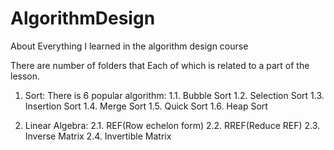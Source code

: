 # AlgorithmDesign
About Everything I learned in the algorithm design course

There are number of folders that Each of which is related to a part of the lesson.

1. Sort:
    There is 6 popular algorithm:
    1.1. Bubble Sort
    1.2. Selection Sort
    1.3. Insertion Sort
    1.4. Merge Sort
    1.5. Quick Sort
    1.6. Heap Sort

2. Linear Algebra:
    2.1. REF(Row echelon form)
    2.2. RREF(Reduce REF)
    2.3. Inverse Matrix
    2.4. Invertible Matrix



